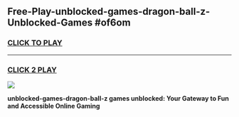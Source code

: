 
## Free-Play-unblocked-games-dragon-ball-z-Unblocked-Games #of6om
<h3>
<a href="https://news.freeplayer.one?title=unblocked-games-dragon-ball-z&ref=8M">CLICK TO PLAY</a></h3>
<hr>

<h3>
<a href="https://news.freeplayer.one?title=unblocked-games-dragon-ball-z&ref=8M">CLICK 2 PLAY</a>
  
</h3>

<a href="https://news.freeplayer.one?title=unblocked-games-dragon-ball-z&ref=8M"><img src="https://clearcache.store/games.png"></a>


**unblocked-games-dragon-ball-z games unblocked: Your Gateway to Fun and Accessible Online Gaming**
